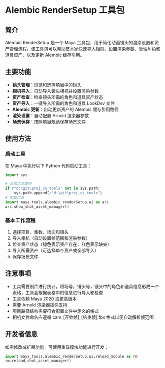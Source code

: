 # Alembic RenderSetup 工具包

## 简介

Alembic RenderSetup 是一个 Maya 工具包，用于简化动画镜头的渲染设置和资产管理流程。该工具包可以帮助艺术家快速导入相机、设置渲染参数、管理角色和道具资产，以及更新 Alembic 缓存引用。

## 主要功能

- **镜头管理**：浏览和选择项目中的镜头
- **相机导入**：自动导入镜头相机并设置渲染参数
- **资产检查**：检查镜头所需的角色和道具资产状态
- **资产导入**：一键导入所需的角色和道具 LookDev 文件
- **Alembic 更新**：自动更新资产的 Alembic 缓存引用路径
- **渲染设置**：自动配置 Arnold 渲染器参数
- **场景保存**：按照项目规范保存场景文件

## 使用方法

### 启动工具

在 Maya 中执行以下 Python 代码启动工具：

```python
import sys

# 添加工具路径
if r"d:\git\proj_cs_tools" not in sys.path:
    sys.path.append(r"d:\git\proj_cs_tools")
# 加载工具   
import maya_tools.alembic_renderSetup.ui as ars
ars.show_shot_asset_manager()


```

### 基本工作流程
1. 选择项目、集数、场次和镜头
2. 导入相机（自动设置帧范围和渲染参数）
3. 检查资产状态（绿色表示资产存在，红色表示缺失）
4. 导入所需资产（可选择单个资产或全部导入）
5. 保存场景文件

## 注意事项
- 工具需要制片进行统计，将场号，镜头号，镜头中的角色和道具信息形成一个表格，工具会根据表格中的信息进行导入和检查
- 工具依赖 Maya 2020 或更高版本
- 需要 Arnold 渲染器插件支持
- 项目路径结构需要符合配置文件中定义的格式
- 相机文件命名应遵循 cam_[开始帧]_[结束帧].fbx 格式以便自动解析帧范围

## 开发者信息
如需修改或扩展功能，可使用重载模块功能进行开发：

```python
import maya_tools.alembic_renderSetup.ui.reload_module as rm
rm.reload_shot_asset_manager()
```